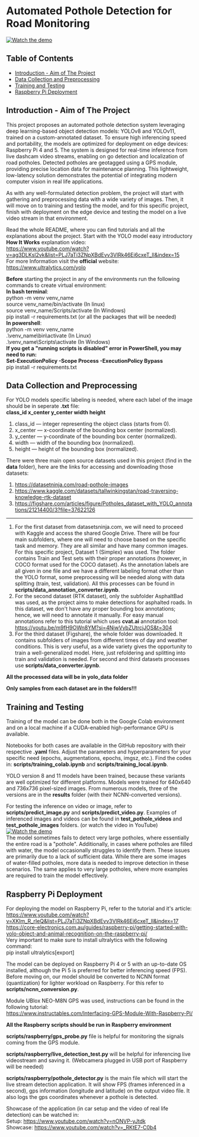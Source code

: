 # Automated Pothole Detection for Road Monitoring

[![Watch the demo](https://img.youtube.com/vi/_RKtE7-C0b4/0.jpg)](https://www.youtube.com/watch?v=_RKtE7-C0b4)

## Table of Contents
- [Introduction - Aim of The Project](#introduction---aim-of-the-project)
- [Data Collection and Preprocessing](#data-collection-and-preprocessing)
- [Training and Testing](#training-and-testing)
- [Raspberry Pi Deployment](#raspberry-pi-deployment)

## Introduction - Aim of The Project
This project proposes an automated pothole detection system leveraging deep learning-based object detection models: YOLOv8 and YOLOv11, trained on a custom-annotated dataset. To ensure high inferencing speed and portability, the models are optimized for deployment on edge devices: Raspberry Pi 4 and 5. The system is designed for real-time inference from live dashcam video streams, enabling on go detection and localization of road potholes. Detected potholes are geotagged using a GPS module, providing precise location data for maintenance planning. This lightweight, low-latency solution demonstrates the potential of integrating modern computer vision in real life applications.

As with any well-formulated detection problem, the project will start with gathering and preprocessing data with a wide variety of images. Then, it will move on to training and testing the model, and for this specific project, finish with deployment on the edge device and testing the model on a live video stream in that environment.

Read the whole README, where you can find tutorials and all the explanations about the project.
Start with the YOLO model easy introductory **How It Works** explanation video: <br>
https://www.youtube.com/watch?v=ag3DLKsl2vk&list=PLJ7aTi3ZNpXBdEvv3VlRk46Ei6cxeT_Il&index=15 <br>
For more Information visit the **official** website: <br>
https://www.ultralytics.com/yolo

**Before** starting the project in any of the environments run the following commands to create virtual environment: <br>
**In bash terminal**: <br>
python -m venv venv_name <br>
source venv_name/bin/activate (In linux) <br>
source venv_name/Scripts/activate (In Windows) <br>
pip install -r requirements.txt (or all the packages that will be needed) <br>
**In powershell**: <br>
python -m venv venv_name <br>
.\venv_name\bin\activate (In Linux) <br>
.\venv_name\Scripts\activate (In Windows) <br>
**If you get a "running scripts is disabled" error in PowerShell, you may need to run:** <br>
**Set-ExecutionPolicy -Scope Process -ExecutionPolicy Bypass** <br>
pip install -r requirements.txt

## Data Collection and Preprocessing
For YOLO models specific labeling is needed, where each label of the image should be in seperate **.txt** file: <br>
**class_id x_center y_center width height**
1. class_id — integer representing the object class (starts from 0).
2. x_center — x-coordinate of the bounding box center (normalized).
3. y_center — y-coordinate of the bounding box center (normalized).
4. width — width of the bounding box (normalized).
5. height — height of the bounding box (normalized).

There were three main open source datasets used in this project (find in the **data** folder), here are the links for accessing and downloading those datasets:
1. https://datasetninja.com/road-pothole-images
2. https://www.kaggle.com/datasets/tallwinkingstan/road-traversing-knowledge-rtk-dataset
3. https://figshare.com/articles/figure/Potholes_dataset_with_YOLO_annotations/21214400/3?file=37622126

---

1. For the first dataset from datasetsninja.com, we will need to proceed with Kaggle and access the shared Google Drive. There will be four main subfolders, where one will need to choose based on the specific task and memory. They are all similar and have many common images. For this specific project, Dataset 1 (Simplex) was used. The folder contains Train and Test sets with their proper annotations (however, in COCO format used for the COCO dataset). As the annotation labels are all given in one file and we have a different labeling format other than the YOLO format, some preprocessing will be needed along with data splitting (train, test, validation). All this processes can be found in **scripts/data_annotation_converter.ipynb**.
2. For the second dataset (RTK dataset), only the subfolder AsphaltBad was used, as the project aims to make detections for asphalted roads. In this dataset, we don't have any proper bounding box annotations; hence, we will need to annotate it manually. For easy manual annotations refer to this tutorial which uses **cvat.ai** annotation tool: <br>
https://youtu.be/m9fH9OWn8YM?si=4NiwVybZUtrcjJOS&t=304
3. For the third dataset (Figshare), the whole folder was downloaded. It contains subfolders of images from different times of day and weather conditions. This is very useful, as a wide variety gives the opportunity to train a well-generalized model. Here, just refoldering and splitting into train and validation is needed. For second and third datasets processes use **scripts/data_converter.ipynb**.

**All the processed data will be in yolo_data folder**

**Only samples from each dataset are in the folders!!!**

## Training and Testing
Training of the model can be done both in the Google Colab environment and on a local machine if a CUDA-enabled high-performance GPU is available.

Notebooks for both cases are available in the GitHub repository with their respective **.yaml** files. Adjust the parameters and hyperparameters for your specific need (epochs, augmentations, epochs, imgsz, etc.). Find the codes in:
**scripts/training_colab.ipynb** and **scripts/training_local.ipynb**.

YOLO version 8 and 11 models have been trained, because these variants are well optimized for different platforms. Models were trained for 640x640 and 736x736 pixel-sized images. From numerous models, three of the versions are in the **results** folder (with their NCNN-converted versions).

For testing the inference on video or image, refer to **scripts/predict_image.py** and **scripts/predict_video.py**.
Examples of inferenced images and videos can be found in **test_pothole_videos** and **test_pothole_images** folders. (or watch the video in YouTube) <br>
[![Watch the demo](https://img.youtube.com/vi/nSzvAnHtJfE/0.jpg)](https://www.youtube.com/watch?v=nSzvAnHtJfE) <br>
The model sometimes fails to detect very large potholes, where essentially the entire road is a "pothole". Additionally, in cases where potholes are filled with water, the model occasionally struggles to identify them. These issues are primarily due to a lack of sufficient data. While there are some images of water-filled potholes, more data is needed to improve detection in these scenarios. The same applies to very large potholes, where more examples are required to train the model effectively.

## Raspberry Pi Deployment
For deploying the model on Raspberry Pi, refer to the tutorial and it's article: <br> 
https://www.youtube.com/watch?v=XKIm_R_rIeQ&list=PLJ7aTi3ZNpXBdEvv3VlRk46Ei6cxeT_Il&index=17 <br>
https://core-electronics.com.au/guides/raspberry-pi/getting-started-with-yolo-object-and-animal-recognition-on-the-raspberry-pi/ <br>
Very important to make sure to install ultralytics with the following command: <br>
pip install ultralytics[export]

The model can be deployed on Raspberry Pi 4 or 5 with an up-to-date OS installed, although the Pi 5 is preferred for better inferencing speed (FPS). Before moving on, our model should be converted to NCNN format (quantization) for lighter workload on Raspberry. For this refer to **scripts/ncnn_conversion.py**.

Module UBlox NEO-M8N GPS was used, instructions can be found in the following tutorial: <br>
https://www.instructables.com/Interfacing-GPS-Module-With-Raspberry-Pi/

**All the Raspberry scripts should be run in Raspberry environment**

**scripts/raspberry/gps_probe.py** file is helpful for monitoring the signals coming from the GPS module.

**scripts/raspberry/live_detection_test.py** will be helpful for inferencing live videostream and saving it. (Webcamera plugged in USB port of Raspberry will be needed)

**scripts/raspberry/pothole_detector.py** is the main file which will start the live stream detection application. It will show FPS (frames inferenced in a second), gps information (longitude and latitude) on the output video file. It also logs the gps coordinates whenever a pothole is detected.

Showcase of the application (in car setup and the video of real life detection) can be watched in: <br>
Setup: https://www.youtube.com/watch?v=nONVP-yJtdk <br>
Showcase: https://www.youtube.com/watch?v=_RKtE7-C0b4






